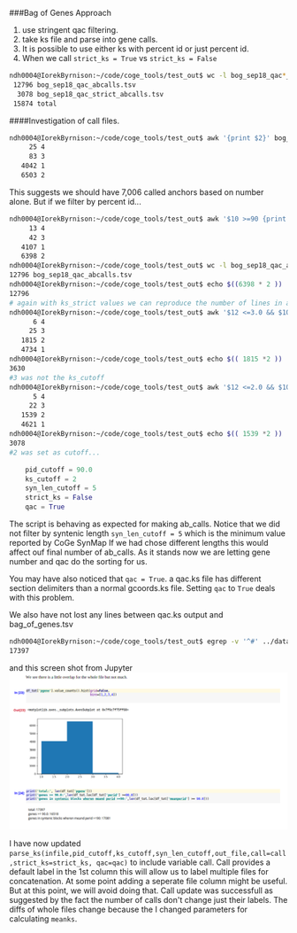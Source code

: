###Bag of Genes Approach
1. use stringent qac filtering.
2. take ks file and parse into gene calls.
3. It is possible to use either ks with percent id or just percent id.
4. When we call `strict_ks = True` vs `strict_ks = False`

```bash
ndh0004@IorekByrnison:~/code/coge_tools/test_out$ wc -l bog_sep18_qac*_abcalls.tsv 
 12796 bog_sep18_qac_abcalls.tsv
  3078 bog_sep18_qac_strict_abcalls.tsv
 15874 total

```

####Investigation of call files.
```bash
ndh0004@IorekByrnison:~/code/coge_tools/test_out$ awk '{print $2}' bog_sep18_qac_bag_of_genes.tsv | sort | uniq -c | awk '{print $1}' | sort | uniq -c | sort -n 
     25 4
     83 3
   4042 1
   6503 2

```
This suggests we should have 7,006 called anchors
based on number alone. But if we filter by percent id...
```bash
ndh0004@IorekByrnison:~/code/coge_tools/test_out$ awk '$10 >=90 {print $2}' bog_sep18_qac_bag_of_genes.tsv | sort |uniq -c |awk '{print $1}' |sort| uniq -c | sort -n 
     13 4
     42 3
   4107 1
   6398 2
ndh0004@IorekByrnison:~/code/coge_tools/test_out$ wc -l bog_sep18_qac_abcalls.tsv 
12796 bog_sep18_qac_abcalls.tsv
ndh0004@IorekByrnison:~/code/coge_tools/test_out$ echo $((6398 * 2 ))
12796
# again with ks_strict values we can reproduce the number of lines in ab_calls
ndh0004@IorekByrnison:~/code/coge_tools/test_out$ awk '$12 <=3.0 && $10 >=90  {print $2}' bog_sep18_qac_bag_of_genes.tsv | sort |uniq -c |awk '{print $1}' | sort | uniq -c | sort -n 
      6 4
     25 3
   1815 2
   4734 1
ndh0004@IorekByrnison:~/code/coge_tools/test_out$ echo $(( 1815 *2 ))
3630
#3 was not the ks_cutoff
ndh0004@IorekByrnison:~/code/coge_tools/test_out$ awk '$12 <=2.0 && $10 >=90  {print $2}' bog_sep18_qac_bag_of_genes.tsv | sort |uniq -c |awk '{print $1}' | sort | uniq -c | sort -n 
      5 4
     22 3
   1539 2
   4621 1
ndh0004@IorekByrnison:~/code/coge_tools/test_out$ echo $(( 1539 *2 ))
3078
#2 was set as cutoff...

```

```python
    pid_cutoff = 90.0
    ks_cutoff = 2
    syn_len_cutoff = 5
    strict_ks = False
    qac = True
```
The script is behaving as expected for making ab_calls. Notice that we did not filter by
syntenic length `syn_len_cutoff = 5` which is the minimum value reported by CoGe SynMap
If we had chose different lengths this would affect ouf final number of ab_calls.
As it stands now we are letting gene number and qac do the sorting for us. 


You may have also noticed that `qac = True`. a qac.ks file has different section delimiters 
than a normal gcoords.ks file. Setting `qac` to `True` deals with this problem.
 
We also have not lost any lines between qac.ks output and bag_of_genes.tsv 
```bash
ndh0004@IorekByrnison:~/code/coge_tools/test_out$ egrep -v '^#' ../data/51576_52024.CDS-CDS.last.tdd10.cs0.filtered.dag.all.go_D20_g10_A5.aligncoords.Dm0.ma1.qac2.1.50.gcoords.ks | wc -l 
17397
```
and this screen shot from Jupyter
![screen_shot](jupyter_qac_1.png) 

I have now updated 
`parse_ks(infile,pid_cutoff,ks_cutoff,syn_len_cutoff,out_file,call=call,strict_ks=strict_ks, qac=qac)`
to include variable call. Call provides a default label in the 1st column
this will allow us to label multiple files for concatenation. At some 
point adding a seperate file column might be useful. But at this point, we will 
avoid doing that. 
Call update was successfull as suggested by the fact the number of calls don't
change just their labels.  The diffs of whole files change because the 
I changed parameters for calculating `meanks`. 


